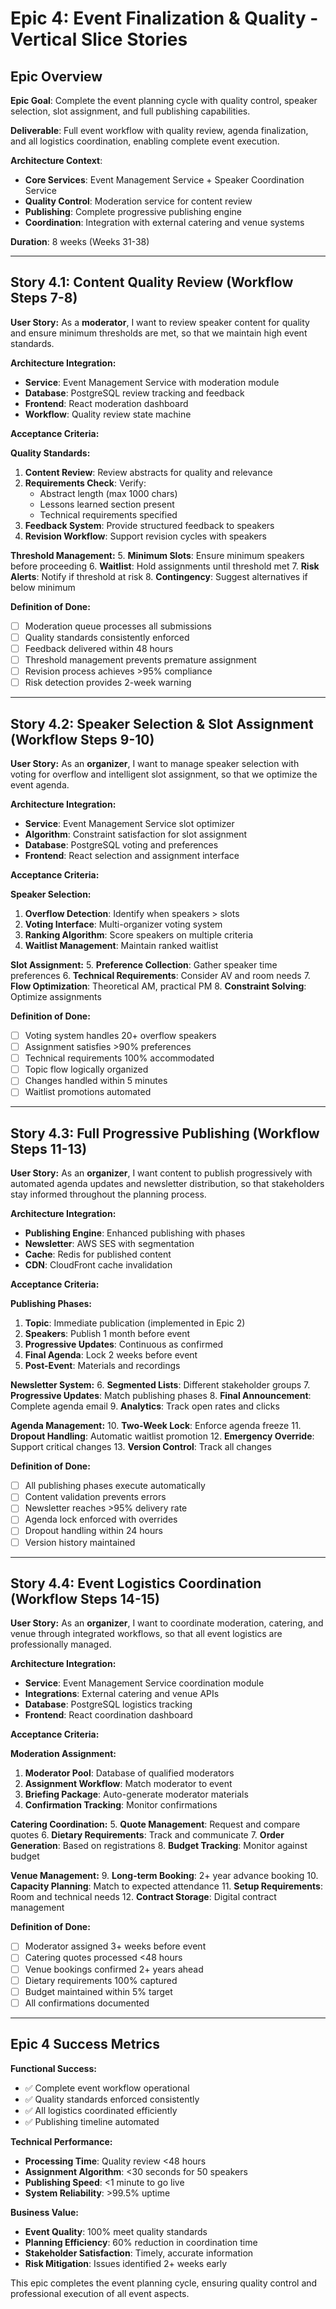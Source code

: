# Epic 4: Event Finalization & Quality - Vertical Slice Stories

## Epic Overview

**Epic Goal**: Complete the event planning cycle with quality control, speaker selection, slot assignment, and full publishing capabilities.

**Deliverable**: Full event workflow with quality review, agenda finalization, and all logistics coordination, enabling complete event execution.

**Architecture Context**:
- **Core Services**: Event Management Service + Speaker Coordination Service
- **Quality Control**: Moderation service for content review
- **Publishing**: Complete progressive publishing engine
- **Coordination**: Integration with external catering and venue systems

**Duration**: 8 weeks (Weeks 31-38)

---

## Story 4.1: Content Quality Review (Workflow Steps 7-8)

**User Story:**
As a **moderator**, I want to review speaker content for quality and ensure minimum thresholds are met, so that we maintain high event standards.

**Architecture Integration:**
- **Service**: Event Management Service with moderation module
- **Database**: PostgreSQL review tracking and feedback
- **Frontend**: React moderation dashboard
- **Workflow**: Quality review state machine

**Acceptance Criteria:**

**Quality Standards:**
1. **Content Review**: Review abstracts for quality and relevance
2. **Requirements Check**: Verify:
   - Abstract length (max 1000 chars)
   - Lessons learned section present
   - Technical requirements specified
3. **Feedback System**: Provide structured feedback to speakers
4. **Revision Workflow**: Support revision cycles with speakers

**Threshold Management:**
5. **Minimum Slots**: Ensure minimum speakers before proceeding
6. **Waitlist**: Hold assignments until threshold met
7. **Risk Alerts**: Notify if threshold at risk
8. **Contingency**: Suggest alternatives if below minimum

**Definition of Done:**
- [ ] Moderation queue processes all submissions
- [ ] Quality standards consistently enforced
- [ ] Feedback delivered within 48 hours
- [ ] Threshold management prevents premature assignment
- [ ] Revision process achieves >95% compliance
- [ ] Risk detection provides 2-week warning

---

## Story 4.2: Speaker Selection & Slot Assignment (Workflow Steps 9-10)

**User Story:**
As an **organizer**, I want to manage speaker selection with voting for overflow and intelligent slot assignment, so that we optimize the event agenda.

**Architecture Integration:**
- **Service**: Event Management Service slot optimizer
- **Algorithm**: Constraint satisfaction for slot assignment
- **Database**: PostgreSQL voting and preferences
- **Frontend**: React selection and assignment interface

**Acceptance Criteria:**

**Speaker Selection:**
1. **Overflow Detection**: Identify when speakers > slots
2. **Voting Interface**: Multi-organizer voting system
3. **Ranking Algorithm**: Score speakers on multiple criteria
4. **Waitlist Management**: Maintain ranked waitlist

**Slot Assignment:**
5. **Preference Collection**: Gather speaker time preferences
6. **Technical Requirements**: Consider AV and room needs
7. **Flow Optimization**: Theoretical AM, practical PM
8. **Constraint Solving**: Optimize assignments

**Definition of Done:**
- [ ] Voting system handles 20+ overflow speakers
- [ ] Assignment satisfies >90% preferences
- [ ] Technical requirements 100% accommodated
- [ ] Topic flow logically organized
- [ ] Changes handled within 5 minutes
- [ ] Waitlist promotions automated

---

## Story 4.3: Full Progressive Publishing (Workflow Steps 11-13)

**User Story:**
As an **organizer**, I want content to publish progressively with automated agenda updates and newsletter distribution, so that stakeholders stay informed throughout the planning process.

**Architecture Integration:**
- **Publishing Engine**: Enhanced publishing with phases
- **Newsletter**: AWS SES with segmentation
- **Cache**: Redis for published content
- **CDN**: CloudFront cache invalidation

**Acceptance Criteria:**

**Publishing Phases:**
1. **Topic**: Immediate publication (implemented in Epic 2)
2. **Speakers**: Publish 1 month before event
3. **Progressive Updates**: Continuous as confirmed
4. **Final Agenda**: Lock 2 weeks before event
5. **Post-Event**: Materials and recordings

**Newsletter System:**
6. **Segmented Lists**: Different stakeholder groups
7. **Progressive Updates**: Match publishing phases
8. **Final Announcement**: Complete agenda email
9. **Analytics**: Track open rates and clicks

**Agenda Management:**
10. **Two-Week Lock**: Enforce agenda freeze
11. **Dropout Handling**: Automatic waitlist promotion
12. **Emergency Override**: Support critical changes
13. **Version Control**: Track all changes

**Definition of Done:**
- [ ] All publishing phases execute automatically
- [ ] Content validation prevents errors
- [ ] Newsletter reaches >95% delivery rate
- [ ] Agenda lock enforced with overrides
- [ ] Dropout handling within 24 hours
- [ ] Version history maintained

---

## Story 4.4: Event Logistics Coordination (Workflow Steps 14-15)

**User Story:**
As an **organizer**, I want to coordinate moderation, catering, and venue through integrated workflows, so that all event logistics are professionally managed.

**Architecture Integration:**
- **Service**: Event Management Service coordination module
- **Integrations**: External catering and venue APIs
- **Database**: PostgreSQL logistics tracking
- **Frontend**: React coordination dashboard

**Acceptance Criteria:**

**Moderation Assignment:**
1. **Moderator Pool**: Database of qualified moderators
2. **Assignment Workflow**: Match moderator to event
3. **Briefing Package**: Auto-generate moderator materials
4. **Confirmation Tracking**: Monitor confirmations

**Catering Coordination:**
5. **Quote Management**: Request and compare quotes
6. **Dietary Requirements**: Track and communicate
7. **Order Generation**: Based on registrations
8. **Budget Tracking**: Monitor against budget

**Venue Management:**
9. **Long-term Booking**: 2+ year advance booking
10. **Capacity Planning**: Match to expected attendance
11. **Setup Requirements**: Room and technical needs
12. **Contract Storage**: Digital contract management

**Definition of Done:**
- [ ] Moderator assigned 3+ weeks before event
- [ ] Catering quotes processed <48 hours
- [ ] Venue bookings confirmed 2+ years ahead
- [ ] Dietary requirements 100% captured
- [ ] Budget maintained within 5% target
- [ ] All confirmations documented

---

## Epic 4 Success Metrics

**Functional Success:**
- ✅ Complete event workflow operational
- ✅ Quality standards enforced consistently
- ✅ All logistics coordinated efficiently
- ✅ Publishing timeline automated

**Technical Performance:**
- **Processing Time**: Quality review <48 hours
- **Assignment Algorithm**: <30 seconds for 50 speakers
- **Publishing Speed**: <1 minute to go live
- **System Reliability**: >99.5% uptime

**Business Value:**
- **Event Quality**: 100% meet quality standards
- **Planning Efficiency**: 60% reduction in coordination time
- **Stakeholder Satisfaction**: Timely, accurate information
- **Risk Mitigation**: Issues identified 2+ weeks early

This epic completes the event planning cycle, ensuring quality control and professional execution of all event aspects.